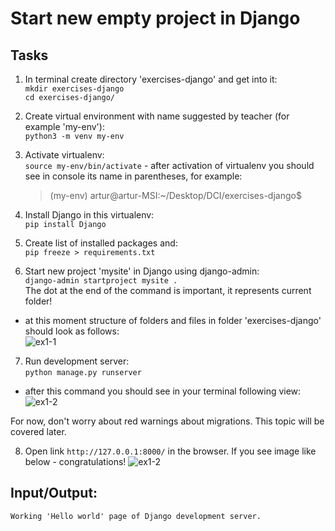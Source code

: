# Start new empty project in Django 

## Tasks
1. In terminal create directory 'exercises-django' and get into it:  
```mkdir exercises-django```  
```cd exercises-django/```  

2. Create virtual environment with name suggested by teacher (for example 'my-env'):  
```python3 -m venv my-env```  

3. Activate virtualenv:  
```source my-env/bin/activate``` - after activation of virtualenv you should see in console its name in parentheses, for example: 
   >(my-env) artur@artur-MSI:~/Desktop/DCI/exercises-django$

4. Install Django in this virtualenv:  
```pip install Django```

5. Create list of installed packages and:    
```pip freeze > requirements.txt```  

6. Start new project 'mysite' in Django using django-admin:   
```django-admin startproject mysite .```  
The dot at the end of the command is important, it represents current folder!  

- at this moment structure of folders and files in folder 'exercises-django' should look as follows:  
![ex1-1](../../../django-framework-exercises/screenshots/ex1-1.png)


7. Run development server:  
```python manage.py runserver```  

- after this command you should see in your terminal following view:  
![ex1-2](../../../django-framework-exercises/screenshots/ex1-2.png)  

For now, don't worry about red warnings about migrations. This topic will be covered later.

8. Open link ```http://127.0.0.1:8000/``` in the browser. If you see image like below - congratulations! 
![ex1-2](../../../django-framework-exercises/screenshots/ex1-3.png)  

## Input/Output:
```
Working 'Hello world' page of Django development server.
```